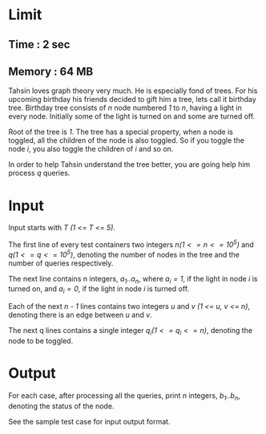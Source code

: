 # **Limit**
## Time : 2 sec
## Memory : 64 MB

Tahsin loves graph theory very much. He is especially fond of trees. For his upcoming birthday his friends decided to gift him a tree, lets call it birthday tree. Birthday tree consists of *n* node numbered *1* to *n*, having a light in every node. Initially some of the light is turned on and some are turned off. 

Root of the tree is *1*. The tree has a special property, when a node is toggled, all the children of the node is also toggled. So if you toggle the node *i*, you also toggle the children of *i* and so on. 

In order to help Tahsin understand the tree better, you are going help him process *q* queries.

# **Input**

Input starts with *T (1 <= T <= 5)*.

The first line of every test containers two integers *$n (1 <= n <= 10^5)$* and *$q (1 <= q <= 10^5)$*, denoting the number of nodes in the tree and the number of queries respectively.

The next line contains n integers, *$a_1..a_n$*, where *$a_i = 1$*, if the light in node *i* is turned on, and *$a_i = 0$*, if the light in node *i* is turned off.

Each of the next *n - 1* lines contains two integers *u* and *v* *(1 <= u, v <= n)*, denoting there is an edge between *u* and *v*.

The next q lines contains a single integer *$q_i (1 <= q_i <= n)$*, denoting the node to be toggled.

# **Output**

For each case, after processing all the queries, print *n* integers, *$b_1..b_n$*, denoting the status of the node.

See the sample test case for input output format.